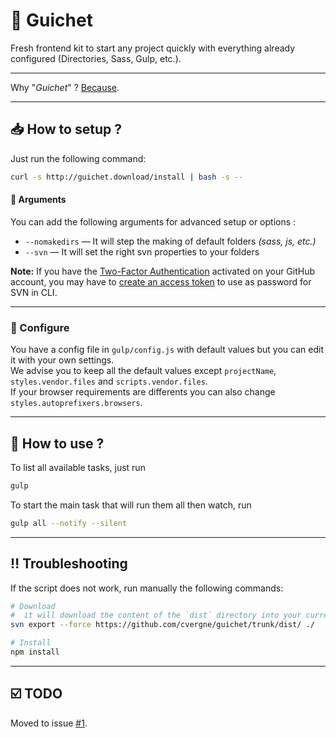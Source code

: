 # :bow: Guichet
Fresh frontend kit to start any project quickly with everything already configured (Directories, Sass, Gulp, etc.).

---

Why "*Guichet*" ? [Because](https://www.legifrance.gouv.fr/affichTexte.do;jsessionid=?cidTexte=JORFTEXT000029461191&dateTexte=&oldAction=dernierJO&categorieLien=id).

---

## :inbox_tray: How to setup ?

Just run the following command:

```bash
curl -s http://guichet.download/install | bash -s --
```

#### :small_blue_diamond: Arguments
You can add the following arguments for advanced setup or options :

- `--nomakedirs` — It will step the making of default folders _(sass, js, etc.)_
- `--svn` — It will set the right svn properties to your folders

**Note:** If you have the [Two-Factor Authentication](https://help.github.com/articles/about-two-factor-authentication/) activated on your GitHub account, you may have to [create an access token](https://help.github.com/articles/creating-an-access-token-for-command-line-use/) to use as password for SVN in CLI.

---

### :wrench: Configure

You have a config file in `gulp/config.js` with default values but you can edit it with your own settings.  
We advise you to keep all the default values except `projectName`, `styles.vendor.files` and `scripts.vendor.files`.  
If your browser requirements are differents you can also change `styles.autoprefixers.browsers`.  

---

## :rocket: How to use ?

To list all available tasks, just run

```bash
gulp
```

To start the main task that will run them all then watch, run

```bash
gulp all --notify --silent
```

---

## :bangbang: Troubleshooting

If the script does not work, run manually the following commands:

```bash
# Download
#  it will download the content of the `dist` directory into your current folder.
svn export --force https://github.com/cvergne/guichet/trunk/dist/ ./

# Install
npm install
```

---

## :ballot_box_with_check: TODO

Moved to issue [#1](https://github.com/KitaeAgency/guichet/issues/1).
